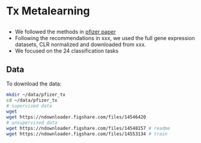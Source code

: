# Tx Metalearning

##
* We followed the methods in [pfizer paper](papers/pfizer-tx.pdf)
* Following the recommendations in xxx, we used the full gene expression datasets, CLR normalized and downloaded from xxx.
* We focused on the 24 classification tasks

## Data 

To download the data:
```bash
mkdir ~/data/pfizer_tx
cd ~/data/pfizer_tx
# supervised data
wget 
wget https://ndownloader.figshare.com/files/14546420 
# unsupervised data
wget https://ndownloader.figshare.com/files/14548157 # readme
wget https://ndownloader.figshare.com/files/14553134 # train
```
